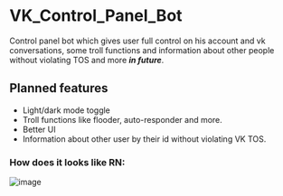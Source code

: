 ﻿# VK_Control_Panel_Bot
Control panel bot which gives user full control on his account and vk conversations, some troll functions and information about other people without violating TOS and more ___in future___.
## Planned features
- Light/dark mode toggle
- Troll functions like flooder, auto-responder and more.
- Better UI
- Information about other user by their id without violating VK TOS.

### How does it looks like RN:
![image](https://i.imgur.com/j0mHYXQ.png)

